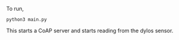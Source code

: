 To run,

```
python3 main.py
```

This starts a CoAP server and starts reading from the dylos sensor.
